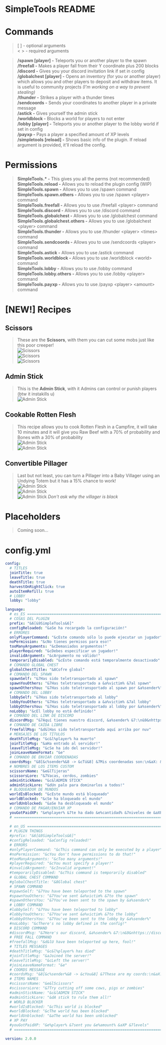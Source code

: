# SimpleTools README

# Commands
> [ ] - optional arguments<br>
> < > - required arguments<br>

> **/spawn [player] -** Teleports you or another player to the spawn<br>
> **/freefall <player> -** Makes a player fall from their Y coordinate plus 200 blocks<br>
> **/discord -** Gives you your discord invitation link if set in config<br>
> **/globalchest [player] -** Opens an inventory (for you or another player) which allows you and other players to deposit and withdraw items. It is useful to community projects _(I'm working on a way to prevent stealing)_<br>
> **/thunder <player> <times> -** Strikes a player with a thunder <times> times<br>
> **/sendcoords <player> -** Sends your coordinates to another player in a private message<br>
> **/astick -** Gives yourself the admin stick<br>
> **/worldblock <world> -** Blocks a world for players to not enter<br>
> **/lobby [player] -** Teleports you or another player to the lobby world if set in config<br>
> **/payxp <player> <amount> -** Pays a player a specified amount of XP levels<br>
> **/simpletools [reload] -** Shows basic info of the plugin. If reload argument is provided, it'll reload the config.<br>

# Permissions
> **SimpleTools.&#42; -** This gives you all the perms (not recommended)<br>
> **SimpleTools.reload -** Allows you to reload the plugin config (WIP) <br>
> **SimpleTools.spawn -** Allows you to use /spawn command<br>
> **SimpleTools.spawn.others -** Allows you to use /spawn &lt;player&gt; command<br>
> **SimpleTools.freefall -** Allows you to use /freefall &lt;player&gt; command<br>
> **SimpleTools.discord -** Allows you to use /discord command<br>
> **SimpleTools.globalchest -** Allows you to use /globalchest command<br>
> **SimpleTools.globalchest.others -** Allows you to use /globalchest &lt;player&gt; command<br>
> **SimpleTools.thunder -** Allows you to use /thunder &lt;player&gt; &lt;times&gt; command<br>
> **SimpleTools.sendcoords -** Allows you to use /sendcoords &lt;player&gt; command<br>
> **SimpleTools.astick -** Allows you to use /astick command<br>
> **SimpleTools.worldblock -** Allows you to use /worldblock &lt;world&gt; command<br>
> **SimpleTools.lobby -** Allows you to use /lobby command<br>
> **SimpleTools.lobby.others -** Allows you to use /lobby &lt;player&gt; command<br>
> **SimpleTools.payxp -** Allows you to use /payxp &lt;player&gt; &lt;amount&gt; command<br>

# [NEW!] Recipes

## Scissors
> These are the **Scissors**, with them you can cut some mobs just like this poor creeper!<br>
> ![Scissors](https://exmaster.es/assets/images/minecraft/scissorsRecipe.png)<br>
> ![Scissors](https://exmaster.es/assets/images/minecraft/creeperScissors1.png)<br>
> ![Scissors](https://exmaster.es/assets/images/minecraft/creeperScissors2.png)<br>

## Admin Stick
> This is the **Admin Stick**, with it Admins can control or punish players (btw it instakills u)<br>
> ![Admin Stick](https://exmaster.es/assets/images/minecraft/adminStickRecipe.png)

## Cookable Rotten Flesh
> This recipe allows you to cook Rotten Flesh in a Campfire, it will take 10 minutes and it will give you Raw Beef with a 70% of probability and Bones with a 30% of probability<br>
> ![Admin Stick](https://exmaster.es/assets/images/minecraft/rottenFleshRecipe1.png)<br>
> ![Admin Stick](https://exmaster.es/assets/images/minecraft/rottenFleshRecipe2.png)

## Convertible Pillager 
> Last but not least, you can turn a Pillager into a Baby Villager using an Undying Totem but it has a 15% chance to work!<br>
> ![Admin Stick](https://exmaster.es/assets/images/minecraft/pillagerTotem1.png)<br>
> ![Admin Stick](https://exmaster.es/assets/images/minecraft/pillagerTotem2.png)<br>
> ![Admin Stick](https://exmaster.es/assets/images/minecraft/pillagerTotem3.png) _Don't ask why the villager is black_


# Placeholders
> Coming soon...

# config.yml
```YAML
config:
  # TITLES
  joinTitle: true
  leaveTitle: true 
  deathTitle: true
  harvestOnRightClick: true
  autoItemRefill: true
  # LOBBY
  lobby: "lobby"

language:
  # es_ES ============================================================================================================
  # COSAS DEL PLUGIN
  prefix: "&6[&9SimpleTools&6]"
  configReloaded: "&aSe ha recargado la configuración!"
  # ERRORES
  onlyPlayerCommand: "&cEste comando sólo lo puede ejecutar un jugador"
  noPermission: "&cNo tienes permisos para eso!"
  tooManyArguments: "&cDemasiados argumentos!"
  playerRequired: "&cDebes especificar un jugador!"
  invalidArgument: "&cArgumento no válido!"
  temporarilyDisabled: "&cEste comando está temporalmente desactivado"
  # COMANDO GLOBAL CHEST
  globalChestTitle: "&8Cofre global"
  # COMANDO DEL SPAWN
  spawnSelf: "&7Has sido teletransportado al spawn"
  spawnYouOthers: "&7Has teletransportado a &a%victim% &7al spawn"
  spawnOthersYou: "&7Has sido teletransportado al spawn por &a%sender%"
  # COMANDO DEL LOBBY
  lobbySelf: "&7Has sido teletransportado al lobby"
  lobbyYouOthers: "&7Has teletransportado a &a%victim% &7al lobby"
  lobbyOthersYou: "&7Has sido teletransportado al lobby por &a%sender%"
  noLobby: "&cEl lobby no está definido!"
  # COMANDO DEL LINK DE DISCORD
  discordMsg: "&7Aquí tienes nuestro discord, &a%sender% &7:\n&9&nhttps://discord.gg/HHtQ8wU2TK"
  # COMANDO DE CAÍDA LIBRE
  freefallMsg: "&d&lHas sido teletransportado aquí arriba por nuv"
  # MENSAJES DE LOS TÍTULOS
  deathTitleMsg: "&c&l%player% ha muerto"
  joinTitleMsg: "&aHa entrado al servidor!"
  leaveTitleMsg: "&cSe ha ido del servidor!"
  joinLeaveNameFormat: "&e"
  # COMANDO DE ENVIAR COORDENADAS
  coordsMsg: "&8[&c%sender%&8 -> &cTú&8] &7Mis coordenadas son:\n&aX: &7%x%\n&aY: &7%y%\n&aZ: &7%z%"
  # NOMBRES DE LOS ITEMS CUSTOM
  scissorsName: "&e&lTijeras"
  scissorsLore: "&7Vacas, cerdos, zombies"
  adminStickName: "&c&lADMIN STICK"
  adminStickLore: "&dUn palo para dominarlos a todos!"
  # BLOQUEADOR DE MUNDOS
  worldIsBlocked: "&cEste mundo está bloqueado"
  worldBlocked: "&cSe ha bloqueado el mundo"
  worldUnblocked: "&aSe ha desbloqueado el mundo"
  # COMANDO DE PAGAR/ENVIAR XP
  youGotPaidXP: "&e%player% &7te ha dado &e%cantidad% &7niveles de &aXP"
  # ==================================================================================================================
  
  # en_US ============================================================================================================
  # PLUGIN THINGS
  #prefix: "&6[&9SimpleTools&6]"
  #configReloaded: "&aConfig reloaded!"
  # ERRORS
  #onlyPlayerCommand: "&cThis command can only be executed by a player"
  #noPermission: "&cYou don't have permissions to do that!"
  #tooManyArguments: "&cToo many arguments!"
  #playerRequired: "&cYou must specify a player!"
  #invalidArgument: "&cInvalid argument!"
  #temporarilyDisabled: "&cThis command is temporarily disabled"
  # GLOBAL CHEST COMMAND
  #globalChestTitle: "&8Global chest"
  # SPAWN COMMAND
  #spawnSelf: "&7You have been teleported to the spawn"
  #spawnYouOthers: "&7You've sent &a%victim% &7to the spawn"
  #spawnOthersYou: "&7You've been sent to the spawn by &a%sender%"
  # LOBBY COMMAND
  #lobbySelf: "&7You have been teleported to lobby"
  #lobbyYouOthers: "&7You've sent &a%victim% &7to the lobby"
  #lobbyOthersYou: "&7You've been sent to the lobby by &a%sender%"
  #noLobby: "&cThere's no lobby defined in the config!"
  # DISCORD COMMAND
  #discordMsg: "&7Here's our discord, &a%sender% &7:\n&9&nhttps://discord.gg/HHtQ8wU2TK"
  # FREE FALL COMMAND
  #freefallMsg: "&d&lU have been teleported up here, fool!"
  # TITLES MESSAGES
  #deathTitleMsg: "&c&l%player% has died"
  #joinTitleMsg: "&aJoined the server!"
  #leaveTitleMsg: "&cLeft the server!"
  #joinLeaveNameFormat: "&e"
  # COORDS MESSAGE
  #coordsMsg: "&8[&c%sender%&8 -> &cYou&8] &7These are my coords:\n&aX: &7%x%\n&aY: &7%y%\n&aZ: &7%z%"
  # ITEMS NAMES
  #scissorsName: "&e&lScissors"
  #scissorsLore: "&7Try cutting off some cows, pigs or zombies"
  #adminStickName: "&c&lADMIN STICK"
  #adminStickLore: "&dA stick to rule them all!"
  # WORLD BLOCKER
  #worldIsBlocked: "&cThis world is blocked"
  #worldBlocked: "&cThe world has been blocked"
  #worldUnblocked: "&aThe world has been unblocked"
  # XP PAY
  #youGotPaidXP: "&e%player% &7sent you &e%amount% &aXP &7levels"
  # ==================================================================================================================

version: 2.0.0
```
